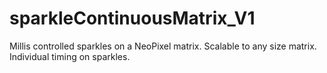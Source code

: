 # sparkleContinuousMatrix_V1
Millis controlled sparkles on a NeoPixel matrix. Scalable to any size matrix. Individual timing on sparkles.
